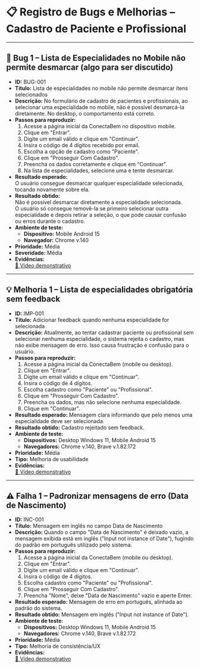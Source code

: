 # 📋 Registro de Bugs e Melhorias – Cadastro de Paciente e Profissional

---

## 🐞 Bug 1 – Lista de Especialidades no Mobile não permite desmarcar (algo para ser discutido)

- **ID:** BUG-001  
- **Título:** Lista de especialidades no mobile não permite desmarcar itens selecionados  
- **Descrição:** No formulário de cadastro de pacientes e profissionais, ao selecionar uma especialidade no mobile, não é possível desmarcá-la diretamente. No desktop, o comportamento está correto.  
- **Passos para reproduzir:**
  1. Acesse a página inicial da ConectaBem no dispositivo mobile.  
  2. Clique em "Entrar".  
  3. Digite um email válido e clique em "Continuar".  
  4. Insira o código de 4 dígitos recebido por email.  
  5. Escolha a opção de cadastro como "Paciente".  
  6. Clique em "Prosseguir Com Cadastro".  
  7. Preencha os dados corretamente e clique em "Continuar".  
  8. Na lista de especialidades, selecione uma e tente desmarcar.  
- **Resultado esperado:**  
  O usuário consegue desmarcar qualquer especialidade selecionada, tocando novamente sobre ela.  
- **Resultado obtido:**  
  Não é possível desmarcar diretamente a especialidade selecionada.  
  O usuário só consegue removê-la se primeiro selecionar outra especialidade e depois retirar a seleção, o que pode causar confusão ou erros durante o cadastro.  
- **Ambiente de teste:**  
  - **Dispositivo:** Mobile Android 15  
  - **Navegador:** Chrome v.140  
- **Prioridade:** Média  
- **Severidade:** Média  
- **Evidências:**  
  [🎥 Vídeo demonstrativo](https://github.com/user-attachments/assets/98f0cbcb-2a91-4faa-8902-9423e9e61287)

---

## 💡 Melhoria 1 – Lista de especialidades obrigatória sem feedback

- **ID:** IMP-001  
- **Título:** Adicionar feedback quando nenhuma especialidade for selecionada  
- **Descrição:** Atualmente, ao tentar cadastrar paciente ou profissional sem selecionar nenhuma especialidade, o sistema rejeita o cadastro, mas não exibe mensagem de erro. Isso causa frustração e confusão para o usuário.  
- **Passos para reproduzir:**  
  1. Acesse a página inicial da ConectaBem (mobile ou desktop).  
  2. Clique em "Entrar".  
  3. Digite um email válido e clique em "Continuar".  
  4. Insira o código de 4 dígitos.  
  5. Escolha cadastro como "Paciente" ou "Profissional".  
  6. Clique em "Prosseguir Com Cadastro".  
  7. Preencha os dados, mas não selecione nenhuma especialidade.  
  8. Clique em "Continuar".  
- **Resultado esperado:** Mensagem clara informando que pelo menos uma especialidade deve ser selecionada.  
- **Resultado obtido:** Cadastro rejeitado sem feedback.  
- **Ambiente de teste:**  
  - **Dispositivos:** Desktop Windows 11, Mobile Android 15  
  - **Navegadores:** Chrome v.140, Brave v.1.82.172  
- **Prioridade:** Média  
- **Tipo:** Melhoria de usabilidade  
- **Evidências:**  
  [🎥 Vídeo demonstrativo](https://github.com/user-attachments/assets/f022b445-224a-4819-bc09-05d39ec4375a)

---

## ⚠ Falha 1 – Padronizar mensagens de erro (Data de Nascimento)

- **ID:** INC-001
- **Título:** Mensagem em inglês no campo Data de Nascimento  
- **Descrição:** Quando o campo "Data de Nascimento" é deixado vazio, a mensagem exibida está em inglês ("Input not instance of Date"), fugindo do padrão em português utilizado pelo sistema.  
- **Passos para reproduzir:**  
  1. Acesse a página inicial da ConectaBem (mobile ou desktop).  
  2. Clique em "Entrar".  
  3. Digite um email válido e clique em "Continuar".  
  4. Insira o código de 4 dígitos.  
  5. Escolha cadastro como "Paciente" ou "Profissional".  
  6. Clique em "Prosseguir Com Cadastro".  
  7. Preencha "Nome", deixe "Data de Nascimento" vazio e aperte Enter.  
- **Resultado esperado:** Mensagem de erro em português, alinhada ao padrão do sistema.  
- **Resultado obtido:** Mensagem em inglês ("Input not instance of Date").  
- **Ambiente de teste:**  
  - **Dispositivos:** Desktop Windows 11, Mobile Android 15  
  - **Navegadores:** Chrome v.140, Brave v.1.82.172  
- **Prioridade:** Média  
- **Tipo:** Melhoria de consistência/UX  
- **Evidências:**  
  [🎥 Vídeo demonstrativo](https://github.com/user-attachments/assets/d229f893-3457-4a0a-9cf3-51d121378618)
